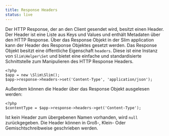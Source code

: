 ```yaml
---
title: Response Headers
status: live
---
```


Der HTTP Response, der an den Client gesendet wird, besitzt einen Header. Der Header ist eine Liste aus Keys und Values
und enthält Metadaten über den HTTP Response. Über das Response Objekt in der Slim application kann der Header des
Response Objektes gesetzt werden. Das Response Objekt besitzt eine öffentliche Eigenschaft `headers`. Diese ist eine Instanz
von `Slim\Helper\Set` und bietet eine einfache und standardisierte Schnittstelle zum Manipulieren des HTTP Response Headers.

    <?php
    $app = new \Slim\Slim();
    $app->response->headers->set('Content-Type', 'application/json');

Außerdem können die Header über das Response Objekt ausgelesen werden:

    <?php
    $contentType = $app->response->headers->get('Content-Type');

Ist kein Header zum übergebenen Namen vorhanden, wird `null` zurückgegeben. Die Header können in Groß-, Klein- Oder
Gemischtschreibweise geschrieben werden.
